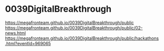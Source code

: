 # 0039DigitalBreakthrough

<https://megafronteam.github.io/0039DigitalBreakthrough/public>
<https://megafronteam.github.io/0039DigitalBreakthrough/public/02-news.html>
<https://megafronteam.github.io/0039DigitalBreakthrough/public/hackathons.html?eventId=969065>
